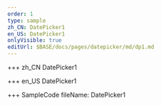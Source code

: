 ```yaml
--- 
order: 1
type: sample
zh_CN: DatePicker1
en_US: DatePicker1
onlyVisible: true
editUrl: $BASE/docs/pages/datepicker/md/dp1.md
---
```


+++ zh_CN
DatePicker1

+++ en_US
DatePicker1

+++ SampleCode
fileName: DatePicker1
